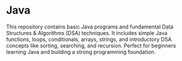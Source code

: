 # Java
This repository contains basic Java programs and fundamental Data Structures &amp; Algorithms (DSA) techniques. It includes simple Java functions, loops, conditionals, arrays, strings, and introductory DSA concepts like sorting, searching, and recursion. Perfect for beginners learning Java and building a strong programming foundation.

